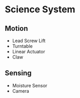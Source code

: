 # Science System
## Motion
* Lead Screw Lift
* Turntable
* Linear Actuator
* Claw

## Sensing
* Moisture Sensor
* Camera
